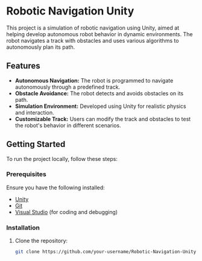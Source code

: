# Robotic Navigation Unity

This project is a simulation of robotic navigation using Unity, aimed at helping develop autonomous robot behavior in dynamic environments. The robot navigates a track with obstacles and uses various algorithms to autonomously plan its path.

## Features

- **Autonomous Navigation:** The robot is programmed to navigate autonomously through a predefined track.
- **Obstacle Avoidance:** The robot detects and avoids obstacles on its path.
- **Simulation Environment:** Developed using Unity for realistic physics and interaction.
- **Customizable Track:** Users can modify the track and obstacles to test the robot's behavior in different scenarios.

## Getting Started

To run the project locally, follow these steps:

### Prerequisites

Ensure you have the following installed:

- [Unity](https://unity.com/)
- [Git](https://git-scm.com/)
- [Visual Studio](https://visualstudio.microsoft.com/) (for coding and debugging)

### Installation

1. Clone the repository:
   ```bash
   git clone https://github.com/your-username/Robotic-Navigation-Unity.git
